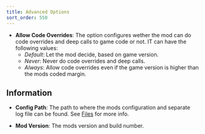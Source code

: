 ```yaml
---
title: Advanced Options
sort_order: 550
---
```

- **Allow Code Overrides**: 
  The option configures wether the mod can do code overrides and deep calls to game code or not. IT can have the following values:
  - *Default*:
    Let the mod decide, based on game version.
  - *Never*:
    Never do code overrides and deep calls.
  - *Always*:
    Allow code overrides even if the game version is higher than the mods coded margin.

## Information

- **Config Path**:
  The path to where the mods configuration and separate log file can be found.
  See [Files](Files.html) for more info.
  
- **Mod Version**:
  The mods version and build number.